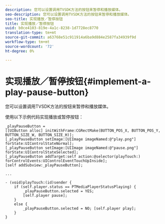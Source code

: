 ```yaml
---
description: 您可以设置调用TVSDK方法的按钮来暂停和播放媒体。
seo-description: 您可以设置调用TVSDK方法的按钮来暂停和播放媒体。
seo-title: 实现播放／暂停按钮
title: 实现播放／暂停按钮
uuid: b0ce4103-819e-4a1c-8238-1d7728ec8770
translation-type: tm+mt
source-git-commit: a63768e51c911914a6ba9d884e2587fa34939f9d
workflow-type: tm+mt
source-wordcount: '72'
ht-degree: 0%

---
```



# 实现播放／暂停按钮{#implement-a-play-pause-button}

您可以设置调用TVSDK方法的按钮来暂停和播放媒体。

使用以下示例代码实现播放或暂停按钮：

<!--<a id="example_BC2632D673FE451190A30A23145090D0"></a>-->

```
_playPauseButton =  
[[UIButton alloc] initWithFrame:CGRectMake(BUTTON_POS_X, BUTTON_POS_Y, BUTTON_SIZE_W, BUTTON_SIZE_H)]; 
[_playPauseButton setImage:[UIImage imageNamed:@"play.png"] forState:UIControlStateNormal];  
[_playPauseButton setImage:[UIImage imageNamed:@"pause.png"] forState:UIControlStateSelected]; 
[_playPauseButton addTarget:self action:@selector(playTouch:) forControlEvents:UIControlEventTouchUpInside]; 
[self addSubview:_playPauseButton]; 
 
... 
 
- (void)playTouch:(id)sender { 
    if (self.player.status == PTMediaPlayerStatusPlaying) { 
        _playPauseButton.selected = YES;  
        [self.player pause]; 
    } 
    else { 
        _playPauseButton.selected = NO; [self.player play]; 
    } 
} 
```
